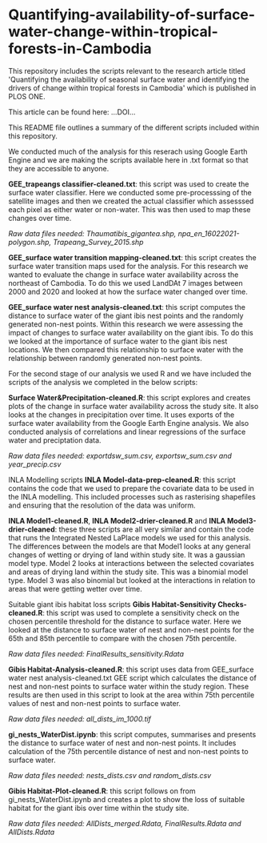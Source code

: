 # Quantifying-availability-of-surface-water-change-within-tropical-forests-in-Cambodia
This repository includes the scripts relevant to the research article titled 'Quantifying the availability of seasonal surface water and identifying the drivers of change within tropical forests in Cambodia' which is published in PLOS ONE. 

This article can be found here: ...DOI...

This README file outlines a summary of the different scripts included within this repository. 

We conducted much of the analysis for this reserach using Google Earth Engine and we are making the scripts available here in .txt format so that they are accessible to anyone.

**GEE_trapeangs classifier-cleaned.txt**: this script was used to create the surface water classifier. Here we conducted some pre-processsing of the satellite images and then we created the actual classifier which assesssed each pixel as either water or non-water. This was then used to map these changes over time. 

*Raw data files needed: Thaumatibis_gigantea.shp, npa_en_16022021-polygon.shp, Trapeang_Survey_2015.shp*

**GEE_surface water transition mapping-cleaned.txt**: this script creates the surface water transition maps used for the analysis. For this research we wanted to evaluate the change in surface water availability across the northeast of Cambodia. To do this we used LandDAt 7 images between 2000 and 2020 and looked at how the surface water changed over time. 

**GEE_surface water nest analysis-cleaned.txt**: this script computes the distance to surface water of the giant ibis nest points and the randomly generated non-nest points. Within this research we were assessing the impact of changes to surface water availability on the giant ibis. To do this we looked at the importance of surface water to the giant ibis nest locations. We then compared this relationship to surface water with the relationship between randomly generated non-nest points. 

For the second stage of our analysis we used R and we have included the scripts of the analysis we completed in the below scripts:

**Surface Water&Precipitation-cleaned.R**: this script explores and creates plots of the change in surface water availability across the study site. It also looks at the changes in precipitation over time. It uses exports of the surface water availability from the Google Earth Engine analysis. We also conducted analysis of correlations and linear regressions of the surface water and preciptation data. 

*Raw data files needed: exportdsw_sum.csv, exportsw_sum.csv and year_precip.csv*

INLA Modelling scripts
**INLA Model-data-prep-cleaned.R**: this script contains the code that we used to prepare the covariate data to be used in the INLA modelling. This included processes such as rasterising shapefiles and ensuring that the resolution of the data was uniform.

**INLA Model1-cleaned.R**, **INLA Model2-drier-cleaned.R** and **INLA Model3-drier-cleaned**: these three scripts are all very similar and contain the code that runs the Integrated Nested LaPlace models we used for this analysis. The differences between the models are that Model1 looks at any general changes of wetting or drying of land within study site. It was a gaussian model type. Model 2 looks at interactions between the selected covariates and areas of drying land within the study site. This was a binomial model type. Model 3 was also binomial but looked at the interactions in relation to areas that were getting wetter over time. 

Suitable giant ibis habitat loss scripts
**Gibis Habitat-Sensitivity Checks-cleaned.R**: this script was used to complete a sensitivity check on the chosen percentile threshold for the distance to surface water. Here we looked at the distance to surface water of nest and non-nest points for the 65th and 85th percentile to compare with the chosen 75th percentile. 

*Raw data files needed: FinalResults_sensitivity.Rdata*

**Gibis Habitat-Analysis-cleaned.R**: this script uses data from GEE_surface water nest analysis-cleaned.txt GEE script which calculates the distance of nest and non-nest points to surface water within the study region. These results are then used in this script to look at the area within 75th percentile values of nest and non-nest points to surface water. 

*Raw data files needed: all_dists_im_1000.tif*

**gi_nests_WaterDist.ipynb**: this script computes, summarises and presents the distance to surface water of nest and non-nest points. It includes calculation of the 75th percentile distance of nest and non-nest points to surface water. 

*Raw data files needed: nests_dists.csv and random_dists.csv*

**Gibis Habitat-Plot-cleaned.R**: this script follows on from gi_nests_WaterDist.ipynb and creates a plot to show the loss of suitable habitat for the giant ibis over time within the study site. 

*Raw data files needed: AllDists_merged.Rdata, FinalResults.Rdata and AllDists.Rdata*




